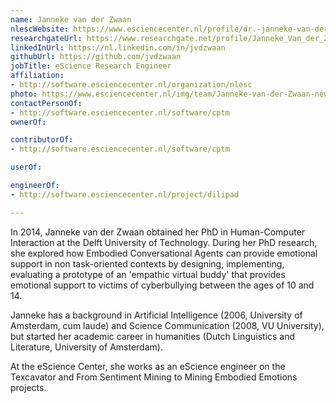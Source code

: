 ```yaml
---
name: Janneke van der Zwaan
nlescWebsite: https://www.esciencecenter.nl/profile/dr.-janneke-van-der-zwaan
researchgateUrl: https://www.researchgate.net/profile/Janneke_Van_der_Zwaan
linkedInUrl: https://nl.linkedin.com/in/jvdzwaan
githubUrl: https://github.com/jvdzwaan
jobTitle: eScience Research Engineer
affiliation:
- http://software.esciencecenter.nl/organization/nlesc
photo: https://www.esciencecenter.nl/img/team/Janneke-van-der-Zwaan-new.jpg
contactPersonOf:
- http://software.esciencecenter.nl/software/cptm
ownerOf:

contributorOf:
- http://software.esciencecenter.nl/software/cptm

userOf:

engineerOf:
- http://software.esciencecenter.nl/project/dilipad

---
```

In 2014, Janneke van der Zwaan obtained her PhD in Human-Computer Interaction at the Delft University of Technology. During her PhD research, she explored how Embodied Conversational Agents can provide emotional support in non task-oriented contexts by designing, implementing, evaluating a prototype of an 'empathic virtual buddy' that provides emotional support to victims of cyberbullying between the ages of 10 and 14.

Janneke has a background in Artificial Intelligence (2006, University of Amsterdam, cum laude) and Science Communication (2008, VU University), but started her academic career in humanities (Dutch Linguistics and Literature, University of Amsterdam).

At the eScience Center, she works as an eScience engineer on the Texcavator and From Sentiment Mining to Mining Embodied Emotions projects.
